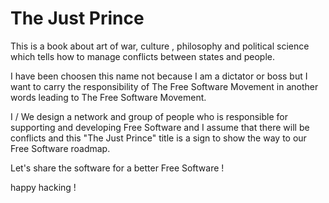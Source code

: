 # The Just Prince

This is a book about art of war, culture , philosophy and political science which tells how to manage conflicts between states and people.

I have been choosen this name not because I am a dictator or boss but I want to carry the responsibility of The Free Software Movement in another words leading to The Free Software Movement.

I / We design a network and group of people who is responsible for supporting and developing Free Software and I assume that there will be conflicts and this "The Just Prince" title is a sign to show the way to our Free Software roadmap.

Let's share the software for a better Free Software !

happy hacking !
